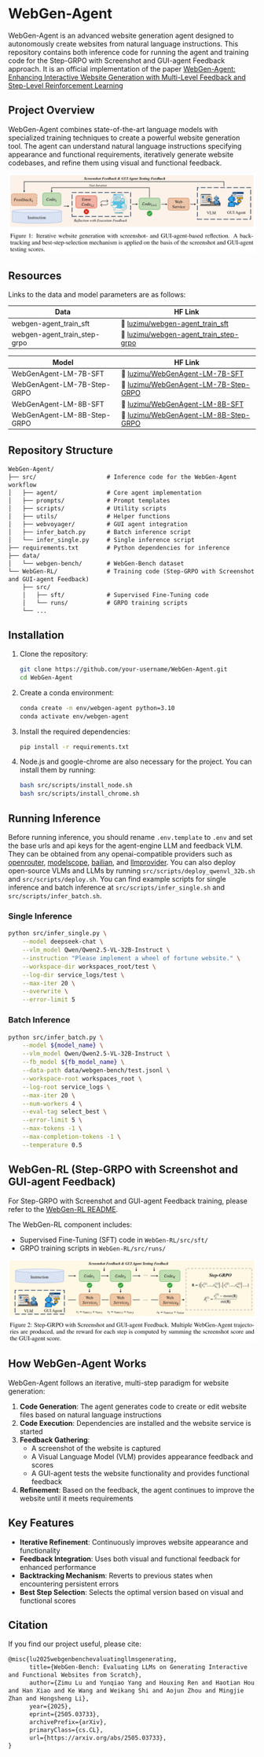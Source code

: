 # WebGen-Agent

WebGen-Agent is an advanced website generation agent designed to autonomously create websites from natural language instructions. This repository contains both inference code for running the agent and training code for the Step-GRPO with Screenshot and GUI-agent Feedback approach. It is an official implementation of the paper [WebGen-Agent: Enhancing Interactive Website Generation with Multi-Level Feedback and Step-Level Reinforcement Learning](paper/WebGen_Agent.pdf)

## Project Overview

WebGen-Agent combines state-of-the-art language models with specialized training techniques to create a powerful website generation tool. The agent can understand natural language instructions specifying appearance and functional requirements, iteratively generate website codebases, and refine them using visual and functional feedback.

![WebGen-Agent Workflow](paper/webgen-agent.png)

## Resources

Links to the data and model parameters are as follows:

| Data | HF Link |
|----------|------|
| webgen-agent_train_sft | 🤗 [luzimu/webgen-agent_train_sft](https://huggingface.co/datasets/luzimu/webgen-agent_train_sft) |
| webgen-agent_train_step-grpo | 🤗 [luzimu/webgen-agent_train_step-grpo](https://huggingface.co/datasets/luzimu/webgen-agent_train_step-grpo) |

| Model | HF Link |
|----------|------|
| WebGenAgent-LM-7B-SFT | 🤗 [luzimu/WebGenAgent-LM-7B-SFT](https://huggingface.co/luzimu/WebGenAgent-LM-7B-SFT) |
| WebGenAgent-LM-7B-Step-GRPO | 🤗 [luzimu/WebGenAgent-LM-7B-Step-GRPO](https://huggingface.co/luzimu/WebGenAgent-LM-7B-Step-GRPO) |
| WebGenAgent-LM-8B-SFT | 🤗 [luzimu/WebGenAgent-LM-8B-SFT](https://huggingface.co/luzimu/WebGenAgent-LM-8B-SFT) |
| WebGenAgent-LM-8B-Step-GRPO | 🤗 [luzimu/WebGenAgent-LM-8B-Step-GRPO](https://huggingface.co/luzimu/WebGenAgent-LM-8B-Step-GRPO) |

## Repository Structure

```
WebGen-Agent/
├── src/                    # Inference code for the WebGen-Agent workflow
│   ├── agent/              # Core agent implementation
│   ├── prompts/            # Prompt templates
│   ├── scripts/            # Utility scripts
│   ├── utils/              # Helper functions
│   ├── webvoyager/         # GUI agent integration
│   ├── infer_batch.py      # Batch inference script
│   └── infer_single.py     # Single inference script
├── requirements.txt        # Python dependencies for inference
├── data/
│   └── webgen-bench/       # WebGen-Bench dataset
└── WebGen-RL/              # Training code (Step-GRPO with Screenshot and GUI-agent Feedback)
    ├── src/
    │   ├── sft/            # Supervised Fine-Tuning code
    │   └── runs/           # GRPO training scripts
    └── ...
```

## Installation

1. Clone the repository:
   ```bash
   git clone https://github.com/your-username/WebGen-Agent.git
   cd WebGen-Agent
   ```

2. Create a conda environment:
   ```bash
   conda create -n env/webgen-agent python=3.10
   conda activate env/webgen-agent
   ```

3. Install the required dependencies:
   ```bash
   pip install -r requirements.txt
   ```

4. Node.js and google-chrome are also necessary for the project. You can install them by running:
   ```bash
   bash src/scripts/install_node.sh
   bash src/scripts/install_chrome.sh
   ```

## Running Inference

Before running inference, you should rename `.env.template` to `.env` and set the base urls and api keys for the agent-engine LLM and feedback VLM. They can be obtained from any openai-compatible providers such as [openrouter](https://openrouter.ai/), [modelscope](https://www.modelscope.cn/my/overview), [bailian](https://bailian.console.aliyun.com/#/home), and [llmprovider](https://llmprovider.ai/). You can also deploy open-source VLMs and LLMs by running `src/scripts/deploy_qwenvl_32b.sh` and `src/scripts/deploy.sh`. You can find example scripts for single inference and batch inference at `src/scripts/infer_single.sh` and `src/scripts/infer_batch.sh`.

### Single Inference

```bash
python src/infer_single.py \
    --model deepseek-chat \
    --vlm_model Qwen/Qwen2.5-VL-32B-Instruct \
    --instruction "Please implement a wheel of fortune website." \
    --workspace-dir workspaces_root/test \
    --log-dir service_logs/test \
    --max-iter 20 \
    --overwrite \
    --error-limit 5
```

### Batch Inference

```bash
python src/infer_batch.py \
    --model ${model_name} \
    --vlm_model Qwen/Qwen2.5-VL-32B-Instruct \
    --fb_model ${fb_model_name} \
    --data-path data/webgen-bench/test.jsonl \
    --workspace-root workspaces_root \
    --log-root service_logs \
    --max-iter 20 \
    --num-workers 4 \
    --eval-tag select_best \
    --error-limit 5 \
    --max-tokens -1 \
    --max-completion-tokens -1 \
    --temperature 0.5
```

## WebGen-RL (Step-GRPO with Screenshot and GUI-agent Feedback)

For Step-GRPO with Screenshot and GUI-agent Feedback training, please refer to the [WebGen-RL README](WebGen-RL/README.md).

The WebGen-RL component includes:
- Supervised Fine-Tuning (SFT) code in `WebGen-RL/src/sft/`
- GRPO training scripts in `WebGen-RL/src/runs/`

![Step-GRPO with Screenshot and GUI-agent Feedback](paper/step-grpo.png)

## How WebGen-Agent Works

WebGen-Agent follows an iterative, multi-step paradigm for website generation:

1. **Code Generation**: The agent generates code to create or edit website files based on natural language instructions
2. **Code Execution**: Dependencies are installed and the website service is started
3. **Feedback Gathering**: 
   - A screenshot of the website is captured
   - A Visual Language Model (VLM) provides appearance feedback and scores
   - A GUI-agent tests the website functionality and provides functional feedback
4. **Refinement**: Based on the feedback, the agent continues to improve the website until it meets requirements

## Key Features

- **Iterative Refinement**: Continuously improves website appearance and functionality
- **Feedback Integration**: Uses both visual and functional feedback for enhanced performance
- **Backtracking Mechanism**: Reverts to previous states when encountering persistent errors
- **Best Step Selection**: Selects the optimal version based on visual and functional scores

## Citation

If you find our project useful, please cite:

```
@misc{lu2025webgenbenchevaluatingllmsgenerating,
      title={WebGen-Bench: Evaluating LLMs on Generating Interactive and Functional Websites from Scratch}, 
      author={Zimu Lu and Yunqiao Yang and Houxing Ren and Haotian Hou and Han Xiao and Ke Wang and Weikang Shi and Aojun Zhou and Mingjie Zhan and Hongsheng Li},
      year={2025},
      eprint={2505.03733},
      archivePrefix={arXiv},
      primaryClass={cs.CL},
      url={https://arxiv.org/abs/2505.03733}, 
}
```